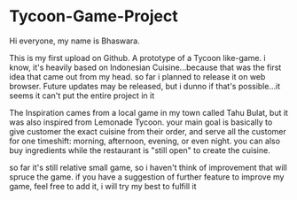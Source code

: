 # Tycoon-Game-Project

Hi everyone, my name is Bhaswara.

This is my first upload on Github. A prototype of a Tycoon like-game. 
i know, it's heavily based on Indonesian Cuisine...because that was 
the first idea that came out from my head. so far i planned to release
it on web browser. Future updates may be released, but i dunno if 
that's possible...it seems it can't put the entire project in it

The Inspiration cames from a local game in my town called Tahu Bulat,
but it was also inspired from Lemonade Tycoon. your main goal is
basically to give customer the exact cuisine from their order,
and serve all the customer for one timeshift: morning, afternoon,
evening, or even night. you can also buy ingredients while the 
restaurant is "still open" to create the cuisine.

so far it's still relative small game, so i haven't think of improvement
that will spruce the game. if you have a suggestion of further feature
to improve my game, feel free to add it, i will try my best to fulfill it
